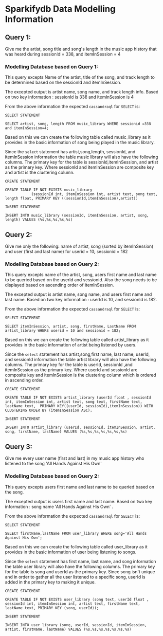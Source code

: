 # Sparkifydb Data Modelling Information

## Query 1:  
Give me the artist, song title and song's length in the music app history that was heard during sessionId = 338, and itemInSession = 4

### Modelling Database based on Query 1:
This query excepts Name of the artist, title of the song, and track length to be determined based on the sessionId and itemInSession. 

The excepted output is artist name, song name, and track length info. 
Based on two key information : sessionId is 338 and itemInSession is 4

From the above information the expected `cassandraql` for `SELECT` is:

`SELECT STATEMENT`
```cassandraql
SELECT artist, song, length FROM music_library WHERE sessionid =338 and itemInSession=4;
```

Based on this we can create the following table called music_library as it provides in the basic information of song being played in the music library. 

Since the `select` statement has artist,song,length, sessionId, and itemInSession information the table music library will also have the following columns. The primary key for the table is sessionId,itemInSession, and artist as the primary key. Where sessionId and itemInSession are composite key and artist is the clustering column. 

`CREATE STATEMENT`
```cassandraql
CREATE TABLE IF NOT EXISTS music_library
            (sessionId int, itemInSession int, artist text, song text, length float, PRIMARY KEY ((sessionId,itemInSession),artist))
```
`INSERT STATEMENT`
```cassandraql
INSERT INTO music_library (sessionId, itemInSession, artist, song, length) VALUES (%s,%s,%s,%s,%s)
```

## Query 2:  
Give me only the following: name of artist, song (sorted by itemInSession) and user (first and last name) for userid = 10, sessionid = 182

### Modelling Database based on Query 2:
This query excepts name of the artist, song, users first name and last name to be queried based on the userId and sessionid. Also the song needs to be displayed based on ascending order of itemInSession.

The excepted output is artist name, song name, and users first name and last name. 
Based on two key information : userId is 10, and sessionId is 182.

From the above information the expected `cassandraql` for `SELECT` is:

`SELECT STATEMENT`
```cassandraql
SELECT itemInSession, artist, song, firstName, LastName FROM artist_library WHERE userid = 10 and sessionid = 182;
```

Based on this we can create the following table called artist_library as it provides in the basic information of artist being listened by users. 

Since the `select` statement has artist,song,first name, last name, userId, and sessionId information the table artist library will also have the following columns. The primary key for the table is userId, sessionId ,and itemInSession as the primary key. Where userId and sessionId are composite key and itemInSession is the clustering column which is ordered in ascending order. 

`CREATE STATEMENT`
```cassandraql
CREATE TABLE IF NOT EXISTS artist_library (userId float , sessionId int, itemInSession int, artist text, song text, firstName text, lastName text,  PRIMARY KEY((userId, sessionId),itemInSession)) WITH CLUSTERING ORDER BY (itemInSession ASC);
```

`INSERT STATEMENT`
```cassandraql
INSERT INTO artist_library (userId, sessionId, itemInSession, artist, song, firstName, lastName) VALUES (%s,%s,%s,%s,%s,%s,%s)
```

## Query 3:  
Give me every user name (first and last) in my music app history who listened to the song 'All Hands Against His Own'

### Modelling Database based on Query 2:
This query excepts users first name and last name to be queried based on the song.

The excepted output is users first name and last name. 
Based on two key information : song name 'All Hands Against His Own' .

From the above information the expected `cassandraql` for `SELECT` is:

`SELECT STATEMENT`
```cassandraql
SELECT firstName,lastName FROM user_library WHERE song='All Hands Against His Own';
```

Based on this we can create the following table called user_library as it provides in the basic information of user being listening to songs. 

Since the `select` statement has first name, last name, and song information the table user library will also have the following columns. The primary key for the table is song and userId as the primary key. Since song isn't unique and in order to gather all the user listened to a specific song, userId is added in the primary key to making it unique. 

`CREATE STATEMENT`
```cassandraql
CREATE TABLE IF NOT EXISTS user_library (song text, userId float , sessionId int, itemInSession int, artist text, firstName text, lastName text, PRIMARY KEY (song, userId));
```

`INSERT STATEMENT`
```cassandraql
INSERT INTO user_library (song, userId, sessionId, itemInSession, artist, firstName, lastName) VALUES (%s,%s,%s,%s,%s,%s,%s)
```
